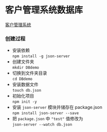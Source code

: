 # 客户管理系统数据库

[客户管理系统](https://)

### 创建过程

-   安装依赖  
    `npm install -g json-server`
-   创建文件夹  
    `mkdir DBdemo`
-   切换到文件夹目录  
    `cd DBdemo`
-   安装数据文件  
    `touch db.json`
-   初始化项目  
    `npm init -y`
-   安装 `json-server` 模块并储存在 package.json  
    `npm install json-server --save`
-   把 `package.json` 中 `"test"` 值修改为  
    `json-server --watch db.json`
